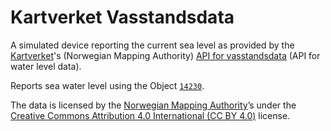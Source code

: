 # Kartverket Vasstandsdata

A simulated device reporting the current sea level as provided by the
[Kartverket](https://www.kartverket.no/)'s (Norwegian Mapping Authority)
[API for vasstandsdata](https://api.sehavniva.no/tideapi_no.html) (API for water
level data).

Reports sea water level using the Object [`14230`](../../lwm2m/14230.xml).

The data is licensed by the
[Norwegian Mapping Authority](https://www.kartverket.no/)’s under the
[Creative Commons Attribution 4.0 International (CC BY 4.0)](https://creativecommons.org/licenses/by/4.0/)
license.
